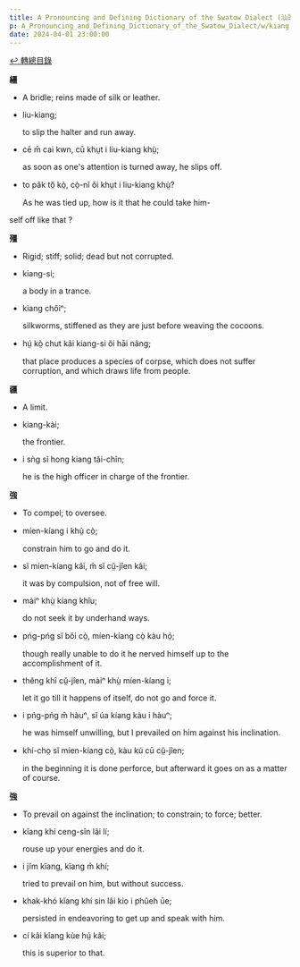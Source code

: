```yaml
---
title: A Pronouncing and Defining Dictionary of the Swatow Dialect (汕頭方言音義字典) / kiang
p: A_Pronouncing_and_Defining_Dictionary_of_the_Swatow_Dialect/w/kiang
date: 2024-04-01 23:00:00
---
```


[↩️ 轉總目錄](/A_Pronouncing_and_Defining_Dictionary_of_the_Swatow_Dialect)


**繮**
- A bridle; reins made of silk or leather.

- liu-kiang;

  to slip the halter and run away.

- cē m̄ cai kwn, cū khṳt i liu-kiang khṳ̀;

  as soon as one's attention is turned away, he slips off.

- to pâk tŏ̤ kò̤, cò̤-nî ŏi khṳt i liu-kiang khṳ̀?

  As he was tied up, how is it that he could take him-

self off like that ? 

**殭**
- Rigid; stiff; solid; dead but not corrupted.

- kiang-si;

  a body in a trance.

- kiang chôiⁿ;

  silkworms, stiffened as they are just before weaving the cocoons.

- hṳ́ kò̤ chut kâi kiang-si ŏi hāi nâng;

  that place produces a species of corpse, which does not suffer corruption, and which draws life from people.

**疆**
- A limit.

- kiang-kài;

  the frontier.

- i sǹg sĭ hong kiang tăi-chîn;

  he is the high officer in charge of the frontier.

**強**
- To compel; to oversee.

- míen-kíang i khṳ̀ cò̤;

  constrain him to go and do it.

- sĭ míen-kíang kâi, m̄ sĭ cṳ̆-jîen kâi;

  it was by compulsion, not of free will.

- màiⁿ khṳ̀ kíang khîu;

  do not seek it by underhand ways.

- pńg-pńg sĭ bŏi cò̤, míen-kíang cò̤ kàu hó̤;

  though really unable to do it he nerved himself up to the accomplishment of it.

- thĕng khî cṳ̆-jîen, màiⁿ khṳ̀ míen-kíang i;

  let it go till it happens of itself, do not go and force it.

- i pńg-pńg m̄ hàuⁿ, sĭ úa kíang kàu i hàuⁿ;

  he was himself unwilling, but I prevailed on him against his inclination.

- khí-cho̤ sĭ míen-kíang cò̤, kàu kú cū cṳ̆-jîen;

  in the beginning it is done perforce, but afterward it goes on as a matter of course.

**強**
- To prevail on against the inclination; to constrain; to force; better.

- kĭang khí ceng-sîn lâi lí;

  rouse up your energies and do it.

- i jĭm kĭang, kĭang m̄ khí;

  tried to prevail on him, but without success.

- khak-khó kĭang khí sin lâi kio i phûeh ūe;

  persisted in endeavoring to get up and speak with him.

- cí kâi kĭang kùe hṳ́ kâi;

  this is superior to that.